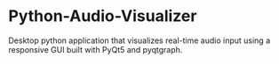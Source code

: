 # Python-Audio-Visualizer
Desktop python application that visualizes real-time audio input using a responsive GUI built with PyQt5 and pyqtgraph.
